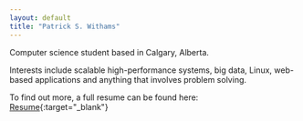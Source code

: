 ```yaml
---
layout: default
title: "Patrick S. Withams"
---
```


Computer science student based in Calgary, Alberta.

Interests include scalable high-performance systems, big data, Linux, web-based applications and anything that involves problem solving.

To find out more, a full resume can be found here: [Resume](/assets/resume.pdf){:target="_blank"}
